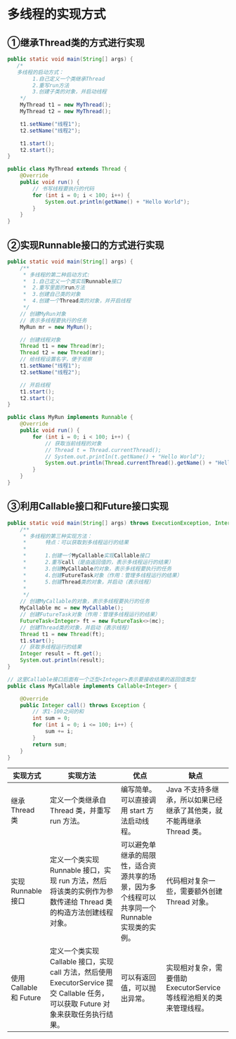 # 多线程的实现方式

## ①继承Thread类的方式进行实现

```java
public static void main(String[] args) {
   /*
   多线程的启动方式：
        1.自己定义一个类继承Thread
        2.重写run方法
        3.创建子类的对象，并启动线程
    */
    MyThread t1 = new MyThread();
    MyThread t2 = new MyThread();

    t1.setName("线程1");
    t2.setName("线程2");

    t1.start();
    t2.start();
}
```

```java
public class MyThread extends Thread {
    @Override
    public void run() {
        // 书写线程要执行的代码
        for (int i = 0; i < 100; i++) {
            System.out.println(getName() + "Hello World");
        }
    }
}
```

## ②实现Runnable接口的方式进行实现

```java
public static void main(String[] args) {
    /**
     * 多线程的第二种启动方式:
     *  1.自己定义一个类实现Runnable接口
     *  2.重写里面的run方法
     *  3.创建自己类的对象
     *  4.创建一个Thread类的对象，并开启线程
     */
    // 创建MyRun对象
    // 表示多线程要执行的任务
    MyRun mr = new MyRun();

    // 创建线程对象
    Thread t1 = new Thread(mr);
    Thread t2 = new Thread(mr);
    // 给线程设置名字，便于观察
    t1.setName("线程1");
    t2.setName("线程2");

    // 开启线程
    t1.start();
    t2.start();
}
```

```java
public class MyRun implements Runnable {
    @Override
    public void run() {
        for (int i = 0; i < 100; i++) {
            // 获取当前线程的对象
            // Thread t = Thread.currentThread();
            // System.out.println(t.getName() + "Hello World");
            System.out.println(Thread.currentThread().getName() + "Hello World");
        }
    }
}
```

## ③利用Callable接口和Future接口实现

```java
public static void main(String[] args) throws ExecutionException, InterruptedException {
    /**
     * 多线程的第三种实现方法：
     *      特点：可以获取到多线程运行的结果
     *
     *      1.创建一个MyCallable实现Callable接口
     *      2.重写call（是由返回值的，表示多线程运行的结果）
     *      3.创建MyCallable的对象，表示多线程要执行的任务
     *      4.创建FutureTask对象（作用：管理多线程运行的结果）
     *      5.创建Thread类的对象，并启动（表示线程）
     *
     */
    // 创建MyCallable的对象，表示多线程要执行的任务
    MyCallable mc = new MyCallable();
    // 创建FutureTask对象（作用：管理多线程运行的结果）
    FutureTask<Integer> ft = new FutureTask<>(mc);
    // 创建Thread类的对象，并启动（表示线程）
    Thread t1 = new Thread(ft);
    t1.start();
    // 获取多线程运行的结果
    Integer result = ft.get();
    System.out.println(result);
}
```

```java
// 这里Callable接口后面有一个泛型<Integer>表示要接收结果的返回值类型
public class MyCallable implements Callable<Integer> {

    @Override
    public Integer call() throws Exception {
        // 求1-100之间的和
        int sum = 0;
        for (int i = 0; i <= 100; i++) {
            sum += i;
        }
        return sum;
    }
}
```

| 实现方式                | 实现方法                                                     | 优点                                                         | 缺点                                                         |
| ----------------------- | ------------------------------------------------------------ | ------------------------------------------------------------ | ------------------------------------------------------------ |
| 继承 Thread 类          | 定义一个类继承自 Thread 类，并重写 run 方法。                | 编写简单。可以直接调用 start 方法启动线程。                  | Java 不支持多继承，所以如果已经继承了其他类，就不能再继承 Thread 类。 |
| 实现 Runnable 接口      | 定义一个类实现 Runnable 接口，实现 run 方法，然后将该类的实例作为参数传递给 Thread 类的构造方法创建线程对象。 | 可以避免单继承的局限性，适合资源共享的场景，因为多个线程可以共享同一个 Runnable 实现类的实例。 | 代码相对复杂一些，需要额外创建 Thread 对象。                 |
| 使用 Callable 和 Future | 定义一个类实现 Callable 接口，实现 call 方法，然后使用 ExecutorService 提交 Callable 任务，可以获取 Future 对象来获取任务执行结果。 | 可以有返回值，可以抛出异常。                                 | 实现相对复杂，需要借助 ExecutorService 等线程池相关的类来管理线程。 |

